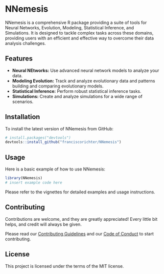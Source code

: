 # NNemesis

NNemesis is a comprehensive R package providing a suite of tools for Neural Networks, Evolution, Modeling, Statistical Inference, and Simulations. It is designed to tackle complex tasks across these domains, providing users with an efficient and effective way to overcome their data analysis challenges.

## Features

* **Neural NEtworks:** Use advanced neural network models to analyze your data.
* **Modeling Evolution:** Track and analyze evolutionary data and patterns building and comparing evolutionary models.
* **Statistical Inference:** Perform robust statistical inference tasks.
* **Simulations:** Create and analyze simulations for a wide range of scenarios.

## Installation

To install the latest version of NNemesis from GitHub:

```r
# install.packages("devtools")
devtools::install_github("franciscorichter/NNemesis")
```

## Usage

Here is a basic example of how to use NNemesis:

```r
library(NNemesis)
# insert example code here
```

Please refer to the vignettes for detailed examples and usage instructions.

## Contributing

Contributions are welcome, and they are greatly appreciated! Every little bit helps, and credit will always be given.

Please read our [Contributing Guidelines](LINK_TO_CONTRIBUTING.md) and our [Code of Conduct](LINK_TO_CODE_OF_CONDUCT.md) to start contributing.

## License

This project is licensed under the terms of the MIT license.

